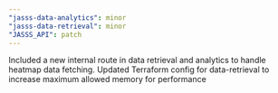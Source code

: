 ```yaml
---
"jasss-data-analytics": minor
"jasss-data-retrieval": minor
"JASSS_API": patch
---
```


Included a new internal route in data retrieval and analytics to handle heatmap data fetching. Updated Terraform config for data-retrieval to increase maximum allowed memory for performance
